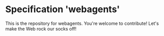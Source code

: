 
# Specification 'webagents'

This is the repository for webagents. You're welcome to contribute! Let's make the Web rock our socks
off!
